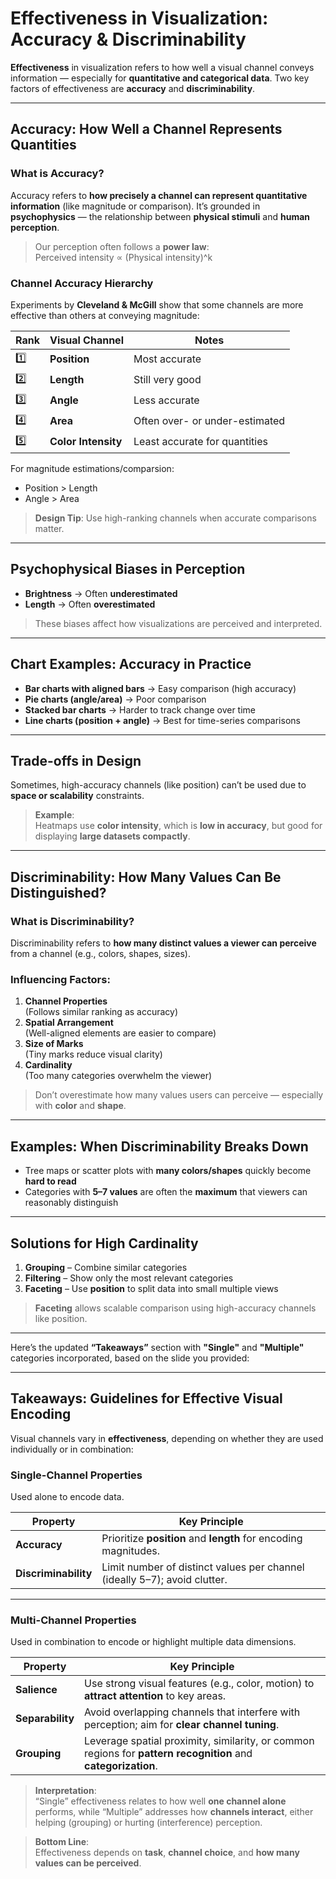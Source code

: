 # Effectiveness in Visualization: Accuracy & Discriminability

**Effectiveness** in visualization refers to how well a visual channel conveys information — especially for **quantitative and categorical data**. Two key factors of effectiveness are **accuracy** and **discriminability**.

---

## Accuracy: How Well a Channel Represents Quantities

### What is Accuracy?
Accuracy refers to **how precisely a channel can represent quantitative information** (like magnitude or comparison). It’s grounded in **psychophysics** — the relationship between **physical stimuli** and **human perception**.

> Our perception often follows a **power law**:  
> Perceived intensity ∝ (Physical intensity)^k

### Channel Accuracy Hierarchy
Experiments by **Cleveland & McGill** show that some channels are more effective than others at conveying magnitude:

| Rank | Visual Channel | Notes |
|------|----------------|-------|
| 1️⃣   | **Position**       | Most accurate |
| 2️⃣   | **Length**         | Still very good |
| 3️⃣   | **Angle**          | Less accurate |
| 4️⃣   | **Area**           | Often over- or under-estimated |
| 5️⃣   | **Color Intensity**| Least accurate for quantities |

For magnitude estimations/comparsion:
- Position > Length
- Angle > Area

> **Design Tip**: Use high-ranking channels when accurate comparisons matter.

---

## Psychophysical Biases in Perception

- **Brightness** → Often **underestimated**
- **Length** → Often **overestimated**

> These biases affect how visualizations are perceived and interpreted.

---

## Chart Examples: Accuracy in Practice

- **Bar charts with aligned bars** → Easy comparison (high accuracy)
- **Pie charts (angle/area)** → Poor comparison
- **Stacked bar charts** → Harder to track change over time
- **Line charts (position + angle)** → Best for time-series comparisons

---

## Trade-offs in Design

Sometimes, high-accuracy channels (like position) can’t be used due to **space or scalability** constraints.


> **Example**:  
Heatmaps use **color intensity**, which is **low in accuracy**, but good for displaying **large datasets compactly**.

---

## Discriminability: How Many Values Can Be Distinguished?

### What is Discriminability?
Discriminability refers to **how many distinct values a viewer can perceive** from a channel (e.g., colors, shapes, sizes).

### Influencing Factors:

1. **Channel Properties**  
   (Follows similar ranking as accuracy)
2. **Spatial Arrangement**  
   (Well-aligned elements are easier to compare)
3. **Size of Marks**  
   (Tiny marks reduce visual clarity)
4. **Cardinality**  
   (Too many categories overwhelm the viewer)

> Don’t overestimate how many values users can perceive — especially with **color** and **shape**.

---

## Examples: When Discriminability Breaks Down

- Tree maps or scatter plots with **many colors/shapes** quickly become **hard to read**
- Categories with **5–7 values** are often the **maximum** that viewers can reasonably distinguish

---

## Solutions for High Cardinality

1. **Grouping** – Combine similar categories  
2. **Filtering** – Show only the most relevant categories  
3. **Faceting** – Use **position** to split data into small multiple views

> **Faceting** allows scalable comparison using high-accuracy channels like position.

---

Here’s the updated **“Takeaways”** section with **"Single"** and **"Multiple"** categories incorporated, based on the slide you provided:

---

## Takeaways: Guidelines for Effective Visual Encoding

Visual channels vary in **effectiveness**, depending on whether they are used individually or in combination:

### **Single-Channel Properties**  
Used alone to encode data.

| Property            | Key Principle                                                 |
|--------------------|---------------------------------------------------------------|
| **Accuracy**        | Prioritize **position** and **length** for encoding magnitudes. |
| **Discriminability**| Limit number of distinct values per channel (ideally 5–7); avoid clutter. |

---

### **Multi-Channel Properties**  
Used in combination to encode or highlight multiple data dimensions.

| Property         | Key Principle                                                                           |
|-----------------|------------------------------------------------------------------------------------------|
| **Salience**     | Use strong visual features (e.g., color, motion) to **attract attention** to key areas. |
| **Separability** | Avoid overlapping channels that interfere with perception; aim for **clear channel tuning**. |
| **Grouping**     | Leverage spatial proximity, similarity, or common regions for **pattern recognition** and **categorization**. |

> **Interpretation**:  
“Single” effectiveness relates to how well **one channel alone** performs, while “Multiple” addresses how **channels interact**, either helping (grouping) or hurting (interference) perception.


> **Bottom Line**:  
Effectiveness depends on **task**, **channel choice**, and **how many values can be perceived**.

